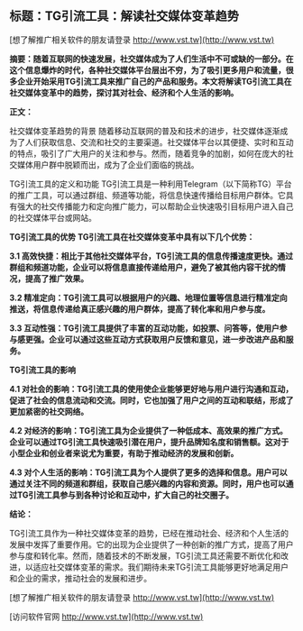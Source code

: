 ## **标题：TG引流工具：解读社交媒体变革趋势**

[想了解推广相关软件的朋友请登录 http://www.vst.tw](http://www.vst.tw)

**摘要：随着互联网的快速发展，社交媒体成为了人们生活中不可或缺的一部分。在这个信息爆炸的时代，各种社交媒体平台层出不穷，为了吸引更多用户和流量，很多企业开始采用TG引流工具来推广自己的产品和服务。本文将解读TG引流工具在社交媒体变革中的趋势，探讨其对社会、经济和个人生活的影响。**

**正文：**

社交媒体变革趋势的背景
随着移动互联网的普及和技术的进步，社交媒体逐渐成为了人们获取信息、交流和社交的主要渠道。社交媒体平台以其便捷、实时和互动的特点，吸引了广大用户的关注和参与。然而，随着竞争的加剧，如何在庞大的社交媒体用户群中脱颖而出，成为了企业们面临的挑战。

TG引流工具的定义和功能
TG引流工具是一种利用Telegram（以下简称TG）平台的推广工具，可以通过群组、频道等功能，将信息快速传播给目标用户群体。它具有强大的社交传播能力和定向推广能力，可以帮助企业快速吸引目标用户进入自己的社交媒体平台或网站。

**TG引流工具的优势**
**TG引流工具在社交媒体变革中具有以下几个优势：**

**3.1 高效快捷：相比于其他社交媒体平台，TG引流工具的信息传播速度更快。通过群组和频道功能，企业可以将信息直接传递给用户，避免了被其他内容干扰的情况，提高了推广效果。**

**3.2 精准定向：TG引流工具可以根据用户的兴趣、地理位置等信息进行精准定向推送，将信息传递给真正感兴趣的用户群体，提高了转化率和用户参与度。**

**3.3 互动性强：TG引流工具提供了丰富的互动功能，如投票、问答等，使用户参与感更强。企业可以通过这些互动方式获取用户反馈和意见，进一步改进产品和服务。**

**TG引流工具的影响**

**4.1 对社会的影响：TG引流工具的使用使企业能够更好地与用户进行沟通和互动，促进了社会的信息流动和交流。同时，它也加强了用户之间的互动和联结，形成了更加紧密的社交网络。**

**4.2 对经济的影响：TG引流工具为企业提供了一种低成本、高效果的推广方式。企业可以通过TG引流工具快速吸引潜在用户，提升品牌知名度和销售额。这对于小型企业和创业者来说尤为重要，有助于推动经济的发展和创新。**

**4.3 对个人生活的影响：TG引流工具为个人提供了更多的选择和信息。用户可以通过关注不同的频道和群组，获取自己感兴趣的内容和资源。同时，用户也可以通过TG引流工具参与到各种讨论和互动中，扩大自己的社交圈子。**

**结论：**

TG引流工具作为一种社交媒体变革的趋势，已经在推动社会、经济和个人生活的发展中发挥了重要作用。它的出现为企业提供了一种创新的推广方式，提高了用户参与度和转化率。然而，随着技术的不断发展，TG引流工具还需要不断优化和改进，以适应社交媒体变革的需求。我们期待未来TG引流工具能够更好地满足用户和企业的需求，推动社会的发展和进步。

[想了解推广相关软件的朋友请登录 http://www.vst.tw](http://www.vst.tw)


[访问软件官网 http://www.vst.tw](http://www.vst.tw)
